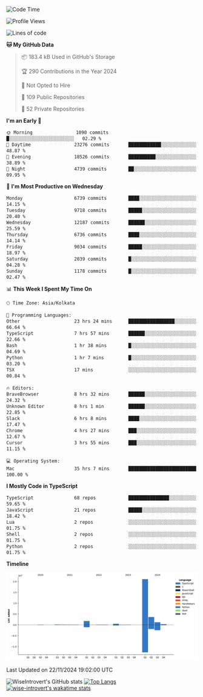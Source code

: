 <!--START_SECTION:waka-->
![Code Time](http://img.shields.io/badge/Code%20Time-1%2C877%20hrs%2048%20mins-blue)

![Profile Views](http://img.shields.io/badge/Profile%20Views-3-blue)

![Lines of code](https://img.shields.io/badge/From%20Hello%20World%20I%27ve%20Written-29.1%20million%20lines%20of%20code-blue)

**🐱 My GitHub Data** 

> 📦 183.4 kB Used in GitHub's Storage 
 > 
> 🏆 290 Contributions in the Year 2024
 > 
> 🚫 Not Opted to Hire
 > 
> 📜 109 Public Repositories 
 > 
> 🔑 52 Private Repositories 
 > 
**I'm an Early 🐤** 

```text
🌞 Morning                1090 commits        █░░░░░░░░░░░░░░░░░░░░░░░░   02.29 % 
🌆 Daytime                23276 commits       ████████████░░░░░░░░░░░░░   48.87 % 
🌃 Evening                18526 commits       ██████████░░░░░░░░░░░░░░░   38.89 % 
🌙 Night                  4739 commits        ██░░░░░░░░░░░░░░░░░░░░░░░   09.95 % 
```
📅 **I'm Most Productive on Wednesday** 

```text
Monday                   6739 commits        ████░░░░░░░░░░░░░░░░░░░░░   14.15 % 
Tuesday                  9718 commits        █████░░░░░░░░░░░░░░░░░░░░   20.40 % 
Wednesday                12187 commits       ██████░░░░░░░░░░░░░░░░░░░   25.59 % 
Thursday                 6736 commits        ████░░░░░░░░░░░░░░░░░░░░░   14.14 % 
Friday                   9034 commits        █████░░░░░░░░░░░░░░░░░░░░   18.97 % 
Saturday                 2039 commits        █░░░░░░░░░░░░░░░░░░░░░░░░   04.28 % 
Sunday                   1178 commits        █░░░░░░░░░░░░░░░░░░░░░░░░   02.47 % 
```


📊 **This Week I Spent My Time On** 

```text
🕑︎ Time Zone: Asia/Kolkata

💬 Programming Languages: 
Other                    23 hrs 24 mins      █████████████████░░░░░░░░   66.64 % 
TypeScript               7 hrs 57 mins       ██████░░░░░░░░░░░░░░░░░░░   22.66 % 
Bash                     1 hr 38 mins        █░░░░░░░░░░░░░░░░░░░░░░░░   04.69 % 
Python                   1 hr 7 mins         █░░░░░░░░░░░░░░░░░░░░░░░░   03.20 % 
TSX                      17 mins             ░░░░░░░░░░░░░░░░░░░░░░░░░   00.84 % 

🔥 Editors: 
BraveBrowser             8 hrs 32 mins       ██████░░░░░░░░░░░░░░░░░░░   24.32 % 
Unknown Editor           8 hrs 1 min         ██████░░░░░░░░░░░░░░░░░░░   22.85 % 
Slack                    6 hrs 8 mins        ████░░░░░░░░░░░░░░░░░░░░░   17.47 % 
Chrome                   4 hrs 27 mins       ███░░░░░░░░░░░░░░░░░░░░░░   12.67 % 
Cursor                   3 hrs 55 mins       ███░░░░░░░░░░░░░░░░░░░░░░   11.15 % 

💻 Operating System: 
Mac                      35 hrs 7 mins       █████████████████████████   100.00 % 
```

**I Mostly Code in TypeScript** 

```text
TypeScript               68 repos            ███████████████░░░░░░░░░░   59.65 % 
JavaScript               21 repos            █████░░░░░░░░░░░░░░░░░░░░   18.42 % 
Lua                      2 repos             ░░░░░░░░░░░░░░░░░░░░░░░░░   01.75 % 
Shell                    2 repos             ░░░░░░░░░░░░░░░░░░░░░░░░░   01.75 % 
Python                   2 repos             ░░░░░░░░░░░░░░░░░░░░░░░░░   01.75 % 
```



**Timeline**

![Lines of Code chart](https://raw.githubusercontent.com/wise-introvert/wise-introvert/master/assets/bar_graph.png)


 Last Updated on 22/11/2024 19:02:00 UTC
<!--END_SECTION:waka-->

![WiseIntrovert's GitHub stats](https://github-readme-stats.vercel.app/api?username=wise-introvert&count_private=true&show_icons=true)
[![Top Langs](https://github-readme-stats.vercel.app/api/top-langs/?username=wise-introvert&langs_count=10)](https://github.com/anuraghazra/github-readme-stats)
[![wise-introvert's wakatime stats](https://github-readme-stats.vercel.app/api/wakatime?username=wiseintrovert)](https://github.com/anuraghazra/github-readme-stats)
